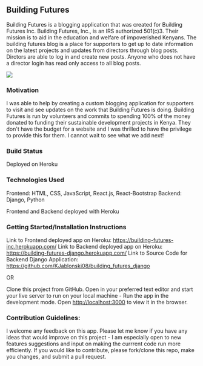 ## Building Futures

Building Futures is a blogging application that was created for Building Futures Inc. Building Futures, Inc., is an IRS authorized 501(c)3. Their mission is to aid in the education and welfare of impoverished Kenyans. The building futures blog is a place for supporters to get up to date information on the latest projects and updates from directors through blog posts. Dirctors are able to log in and create new posts. Anyone who does not have a director login has read only access to all blog posts.

![](bf_homepage.gif)

### Motivation
I was able to help by creating a custom blogging application for supporters to visit and see updates on the work that Building Futures is doing. Building Futures is run by volunteers and commits to spending 100% of the money donated to funding their sustainable development projects in Kenya. They don't have the budget for a website and I was thrilled to have the privilege to provide this for them.
I cannot wait to see what we add next!

### Build Status
Deployed on Heroku

### Technologies Used

Frontend: HTML, CSS, JavaScript, React.js, React-Bootstrap
Backend: Django, Python

Frontend and Backend deployed with Heroku

### Getting Started/Installation Instructions

Link to Frontend deployed app on Heroku: https://building-futures-inc.herokuapp.com/
Link to Backend deployed app on Heroku: https://building-futures-django.herokuapp.com/
Link to Source Code for Backend Django Application: https://github.com/KJablonski08/building_futures_django

OR

Clone this project from GitHub.
Open in your preferred text editor and start your live server to run on your local machine -
Run the app in the development mode.
Open [http://localhost:3000](http://localhost:3000) to view it in the browser.

### Contribution Guidelines:

I welcome any feedback on this app. Please let me know if you have any ideas that would improve on this project - I am especially open to new features suggestions and input on making the currrent code run more efficiently. If you would like to contribute, please fork/clone this repo, make you changes, and submit a pull request.

